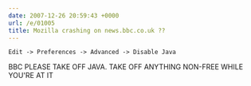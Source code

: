 ```yaml
---
date: 2007-12-26 20:59:43 +0000
url: /e/01005
title: Mozilla crashing on news.bbc.co.uk ??
---
```



    Edit -> Preferences -> Advanced -> Disable Java

BBC PLEASE TAKE OFF JAVA.
TAKE OFF ANYTHING NON-FREE WHILE YOU'RE AT IT
